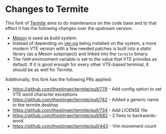 # Changes to Termite

This fork of [Termite](https://github.com/thestinger/termite/) aims to do
maintenance on the code base and to that effect it has the following changes
over the upstream version:

- [Meson](https://mesonbuild.com) is used as build system.
- Instead of depending on [vte-ng](https://github.com/thestinger/vte-ng) being
  installed on the system, a more modern VTE version with a few needed patches
  is built into a static library (as a Meson subproject) and linked into the
  `termite` binary.
- The `TERM` environment variable is set to the value that VTE provides as
  default. If it is good enough for every other VTE-based terminal, it should
  be as well for Termite.

Additionally, this fork has the following PRs applied:

- https://github.com/thestinger/termite/pull/779 - Add config option to set VTE word character exceptions
- https://github.com/thestinger/termite/pull/742 - Added a generic name to the termite.desktop
- https://github.com/thestinger/termite/pull/734 - Add LICENSE file
- https://github.com/thestinger/termite/pull/682 - 2 fixes to backwards-word
- https://github.com/thestinger/termite/pull/443 - Vim movement count
